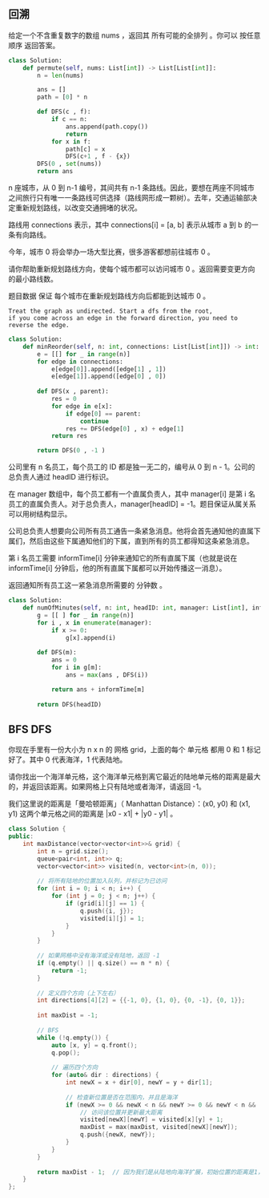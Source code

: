 ## 回溯
给定一个不含重复数字的数组 nums ，返回其 所有可能的全排列 。你可以 按任意顺序 返回答案。

```py
class Solution:
    def permute(self, nums: List[int]) -> List[List[int]]:
        n = len(nums)

        ans = []
        path = [0] * n 

        def DFS(c , f):
            if c == n:
                ans.append(path.copy())
                return 
            for x in f:
                path[c] = x
                DFS(c+1 , f - {x})
        DFS(0 , set(nums))
        return ans
```

n 座城市，从 0 到 n-1 编号，其间共有 n-1 条路线。因此，要想在两座不同城市之间旅行只有唯一一条路线可供选择（路线网形成一颗树）。去年，交通运输部决定重新规划路线，以改变交通拥堵的状况。

路线用 connections 表示，其中 connections[i] = [a, b] 表示从城市 a 到 b 的一条有向路线。

今年，城市 0 将会举办一场大型比赛，很多游客都想前往城市 0 。

请你帮助重新规划路线方向，使每个城市都可以访问城市 0 。返回需要变更方向的最小路线数。

题目数据 保证 每个城市在重新规划路线方向后都能到达城市 0 。

    Treat the graph as undirected. Start a dfs from the root, 
    if you come across an edge in the forward direction, you need to reverse the edge.

```py
class Solution:
    def minReorder(self, n: int, connections: List[List[int]]) -> int:
        e = [[] for _ in range(n)]
        for edge in connections:
            e[edge[0]].append([edge[1] , 1])
            e[edge[1]].append([edge[0] , 0])
        
        def DFS(x , parent):
            res = 0
            for edge in e[x]:
                if edge[0] == parent:
                    continue
                res += DFS(edge[0] , x) + edge[1]
            return res

        return DFS(0 , -1 )
```

公司里有 n 名员工，每个员工的 ID 都是独一无二的，编号从 0 到 n - 1。公司的总负责人通过 headID 进行标识。

在 manager 数组中，每个员工都有一个直属负责人，其中 manager[i] 是第 i 名员工的直属负责人。对于总负责人，manager[headID] = -1。题目保证从属关系可以用树结构显示。

公司总负责人想要向公司所有员工通告一条紧急消息。他将会首先通知他的直属下属们，然后由这些下属通知他们的下属，直到所有的员工都得知这条紧急消息。

第 i 名员工需要 informTime[i] 分钟来通知它的所有直属下属（也就是说在 informTime[i] 分钟后，他的所有直属下属都可以开始传播这一消息）。

返回通知所有员工这一紧急消息所需要的 分钟数 。

```py
class Solution:
    def numOfMinutes(self, n: int, headID: int, manager: List[int], informTime: List[int]) -> int:
        g = [[ ] for _ in range(n)]
        for i , x in enumerate(manager):
            if x >= 0:
                g[x].append(i)
        
        def DFS(m):
            ans = 0
            for i in g[m]:
                ans = max(ans , DFS(i))

            return ans + informTime[m]
 
        return DFS(headID)
```
## BFS DFS
你现在手里有一份大小为 n x n 的 网格 grid，上面的每个 单元格 都用 0 和 1 标记好了。其中 0 代表海洋，1 代表陆地。

请你找出一个海洋单元格，这个海洋单元格到离它最近的陆地单元格的距离是最大的，并返回该距离。如果网格上只有陆地或者海洋，请返回 -1。

我们这里说的距离是「曼哈顿距离」（ Manhattan Distance）：(x0, y0) 和 (x1, y1) 这两个单元格之间的距离是 |x0 - x1| + |y0 - y1| 。

```c++
class Solution {
public:
    int maxDistance(vector<vector<int>>& grid) {
        int n = grid.size();
        queue<pair<int, int>> q;
        vector<vector<int>> visited(n, vector<int>(n, 0));
        
        // 将所有陆地的位置加入队列，并标记为已访问
        for (int i = 0; i < n; i++) {
            for (int j = 0; j < n; j++) {
                if (grid[i][j] == 1) {
                    q.push({i, j});
                    visited[i][j] = 1;
                }
            }
        }
        
        // 如果网格中没有海洋或没有陆地，返回 -1
        if (q.empty() || q.size() == n * n) {
            return -1;
        }
        
        // 定义四个方向（上下左右）
        int directions[4][2] = {{-1, 0}, {1, 0}, {0, -1}, {0, 1}};
        
        int maxDist = -1;
        
        // BFS
        while (!q.empty()) {
            auto [x, y] = q.front();
            q.pop();
            
            // 遍历四个方向
            for (auto& dir : directions) {
                int newX = x + dir[0], newY = y + dir[1];
                
                // 检查新位置是否在范围内，并且是海洋
                if (newX >= 0 && newX < n && newY >= 0 && newY < n && !visited[newX][newY] && grid[newX][newY] == 0) {
                    // 访问该位置并更新最大距离
                    visited[newX][newY] = visited[x][y] + 1;
                    maxDist = max(maxDist, visited[newX][newY]);
                    q.push({newX, newY});
                }
            }
        }
        
        return maxDist - 1;  // 因为我们是从陆地向海洋扩展，初始位置的距离是1，因此需要减去1
    }
};
```